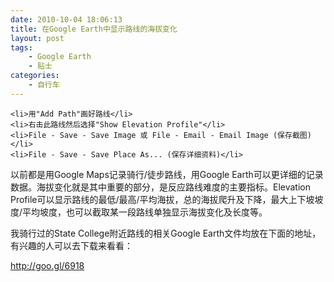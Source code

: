 ```yaml
---
date: 2010-10-04 18:06:13
title: 在Google Earth中显示路线的海拔变化
layout: post
tags:
    - Google Earth
    - 贴士
categories:
    - 自行车
---
```

	<li>用"Add Path"画好路线</li>
	<li>右击此路线然后选择"Show Elevation Profile"</li>
	<li>File - Save - Save Image 或 File - Email - Email Image (保存截图)</li>
	<li>File - Save - Save Place As... (保存详细资料)</li>
</ol>
以前都是用Google Maps记录骑行/徒步路线，用Google Earth可以更详细的记录数据。海拔变化就是其中重要的部分，是反应路线难度的主要指标。Elevation Profile可以显示路线的最低/最高/平均海拔，总的海拔爬升及下降，最大上下坡坡度/平均坡度，也可以截取某一段路线单独显示海拔变化及长度等。

我骑行过的State College附近路线的相关Google Earth文件均放在下面的地址，有兴趣的人可以去下载来看看：

<a href="http://goo.gl/6918">http://goo.gl/6918</a>
